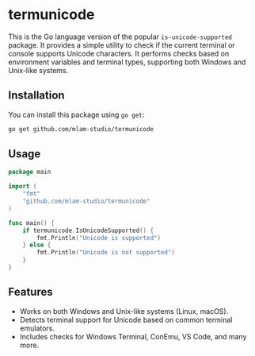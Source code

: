# termunicode

This is the Go language version of the popular `is-unicode-supported` package. It provides a simple utility to check if the current terminal or console supports Unicode characters. It performs checks based on environment variables and terminal types, supporting both Windows and Unix-like systems.

## Installation

You can install this package using `go get`:

```bash
go get github.com/mlam-studio/termunicode
```

## Usage

```go
package main

import (
	"fmt"
	"github.com/mlam-studio/termunicode"
)

func main() {
	if termunicode.IsUnicodeSupported() {
		fmt.Println("Unicode is supported")
	} else {
		fmt.Println("Unicode is not supported")
	}
}
```

## Features

- Works on both Windows and Unix-like systems (Linux, macOS).
- Detects terminal support for Unicode based on common terminal emulators.
- Includes checks for Windows Terminal, ConEmu, VS Code, and many more.
